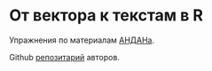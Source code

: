 # От вектора к текстам в R

Упражнения по материалам [АНДАНа](https://agricolamz.github.io/2017_ANDAN_course/).

Github [репозитарий](https://github.com/agricolamz/2017_ANDAN_course) авторов.
